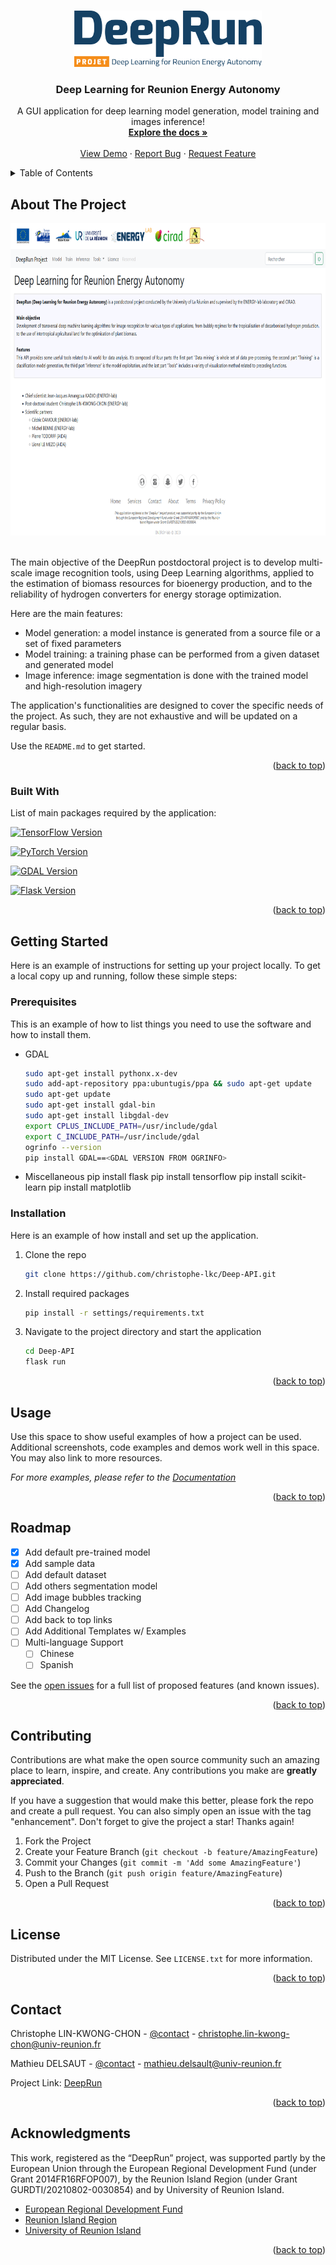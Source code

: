 <!-- Improved compatibility of back to top link: See: https://github.com/othneildrew/Best-README-Template/pull/73 -->
<a name="DeepRun application"></a>
<!--
*** Thanks for checking out the Best-README-Template. If you have a suggestion
*** that would make this better, please fork the repo and create a pull request
*** or simply open an issue with the tag "enhancement".
*** Don't forget to give the project a star!
*** Thanks again! Now go create something AMAZING! :D
-->



<!-- PROJECT SHIELDS -->
<!--
*** I'm using markdown "reference style" links for readability.
*** Reference links are enclosed in brackets [ ] instead of parentheses ( ).
*** See the bottom of this document for the declaration of the reference variables
*** for contributors-url, forks-url, etc. This is an optional, concise syntax you may use.
*** https://www.markdownguide.org/basic-syntax/#reference-style-links
-->

<!-- PROJECT LOGO -->
<br />
<div align="center">
  <a href="https://github.com/othneildrew/Best-README-Template">
    <img src="static/deeprun.png" alt="Logo" width="300" height="90">
  </a>

  <h3 align="center">Deep Learning for Reunion Energy Autonomy</h3>

  <p align="center">
    A GUI application for deep learning model generation, model training and images inference!
    <br />
    <a href="https://github.com/othneildrew/Best-README-Template"><strong>Explore the docs »</strong></a>
    <br />
    <br />
    <a href="https://github.com/othneildrew/Best-README-Template">View Demo</a>
    ·
    <a href="https://github.com/othneildrew/Best-README-Template/issues">Report Bug</a>
    ·
    <a href="https://github.com/othneildrew/Best-README-Template/issues">Request Feature</a>
  </p>
</div>



<!-- TABLE OF CONTENTS -->
<details>
  <summary>Table of Contents</summary>
  <ol>
    <li>
      <a href="#about-the-project">About The Project</a>
      <ul>
        <li><a href="#built-with">Built With</a></li>
      </ul>
    </li>
    <li>
      <a href="#getting-started">Getting Started</a>
      <ul>
        <li><a href="#prerequisites">Prerequisites</a></li>
        <li><a href="#installation">Installation</a></li>
      </ul>
    </li>
    <li><a href="#usage">Usage</a></li>
    <li><a href="#roadmap">Roadmap</a></li>
    <li><a href="#contributing">Contributing</a></li>
    <li><a href="#license">License</a></li>
    <li><a href="#contact">Contact</a></li>
    <li><a href="#acknowledgments">Acknowledgments</a></li>
  </ol>
</details>



<!-- ABOUT THE PROJECT -->
## About The Project

<div align="center">
  <img src="static/screenshot_index.png" alt="Logo" width="800" height="500">
</div>
<br>
  
The main objective of the DeepRun postdoctoral project is to develop multi-scale image recognition tools, using Deep Learning algorithms, applied to the estimation of biomass resources for bioenergy production, and to the reliability of hydrogen converters for energy storage optimization.

Here are the main features:
* Model generation: a model instance is generated from a source file or a set of fixed parameters 
* Model training: a training phase can be performed from a given dataset and generated model
* Image inference: image segmentation is done with the trained model and high-resolution imagery

The application's functionalities are designed to cover the specific needs of the project. As such, they are not exhaustive and will be updated on a regular basis.

Use the `README.md` to get started.

<p align="right">(<a href="#readme-top">back to top</a>)</p>



### Built With

List of main packages required by the application:

[![TensorFlow Version](https://img.shields.io/badge/TensorFlow-2.10.1-brightgreen.svg)](https://github.com/tensorflow/tensorflow/releases/tag/v2.10.1)

[![PyTorch Version](https://img.shields.io/badge/PyTorch-1.10.0-blue.svg)](https://github.com/pytorch/pytorch/releases/tag/v1.10.0)

[![GDAL Version](https://img.shields.io/badge/GDAL-3.4.3-orange.svg)](https://github.com/OSGeo/gdal/releases/tag/v3.4.3)

[![Flask Version](https://img.shields.io/badge/Flask-2.3.2-lightgrey.svg)](https://pypi.org/project/Flask/2.3.2/)



<p align="right">(<a href="#readme-top">back to top</a>)</p>



<!-- GETTING STARTED -->
## Getting Started

Here is an example of instructions for setting up your project locally. To get a local copy up and running, follow these simple steps:

### Prerequisites

This is an example of how to list things you need to use the software and how to install them.
* GDAL
  ```sh
  sudo apt-get install pythonx.x-dev
  sudo add-apt-repository ppa:ubuntugis/ppa && sudo apt-get update
  sudo apt-get update
  sudo apt-get install gdal-bin
  sudo apt-get install libgdal-dev
  export CPLUS_INCLUDE_PATH=/usr/include/gdal
  export C_INCLUDE_PATH=/usr/include/gdal
  ogrinfo --version
  pip install GDAL==<GDAL VERSION FROM OGRINFO>
  ```

* Miscellaneous
  pip install flask
  pip install tensorflow
  pip install scikit-learn
  pip install matplotlib


### Installation

Here is an example of how install and set up the application.

1. Clone the repo
   ```sh
   git clone https://github.com/christophe-lkc/Deep-API.git
   ```
2. Install required packages
   ```sh
   pip install -r settings/requirements.txt
   ```
3. Navigate to the project directory and start the application
   ```sh
   cd Deep-API
   flask run
   ```

<p align="right">(<a href="#readme-top">back to top</a>)</p>



<!-- USAGE EXAMPLES -->
## Usage

Use this space to show useful examples of how a project can be used. Additional screenshots, code examples and demos work well in this space. You may also link to more resources.

_For more examples, please refer to the [Documentation](https://example.com)_

<p align="right">(<a href="#readme-top">back to top</a>)</p>



<!-- ROADMAP -->
## Roadmap

- [x] Add default pre-trained model
- [x] Add sample data
- [ ] Add default dataset
- [ ] Add others segmentation model
- [ ] Add image bubbles tracking
- [ ] Add Changelog
- [ ] Add back to top links
- [ ] Add Additional Templates w/ Examples
- [ ] Multi-language Support
    - [ ] Chinese
    - [ ] Spanish

See the [open issues](https://github.com/christophe-lkc/Deep-API/issues) for a full list of proposed features (and known issues).

<p align="right">(<a href="#readme-top">back to top</a>)</p>



<!-- CONTRIBUTING -->
## Contributing

Contributions are what make the open source community such an amazing place to learn, inspire, and create. Any contributions you make are **greatly appreciated**.

If you have a suggestion that would make this better, please fork the repo and create a pull request. You can also simply open an issue with the tag "enhancement".
Don't forget to give the project a star! Thanks again!

1. Fork the Project
2. Create your Feature Branch (`git checkout -b feature/AmazingFeature`)
3. Commit your Changes (`git commit -m 'Add some AmazingFeature'`)
4. Push to the Branch (`git push origin feature/AmazingFeature`)
5. Open a Pull Request

<p align="right">(<a href="#readme-top">back to top</a>)</p>



<!-- LICENSE -->
## License

Distributed under the MIT License. See `LICENSE.txt` for more information.

<p align="right">(<a href="#readme-top">back to top</a>)</p>



<!-- CONTACT -->
## Contact

Christophe LIN-KWONG-CHON - [@contact](https://www.energylab.re/en/membres/) - christophe.lin-kwong-chon@univ-reunion.fr

Mathieu DELSAUT - [@contact](https://www.energylab.re/en/membres/) - mathieu.delsault@univ-reunion.fr

Project Link: [DeepRun](https://www.energylab.re/en/projets/projets-en-cours/deeprun/)

<p align="right">(<a href="#readme-top">back to top</a>)</p>



<!-- ACKNOWLEDGMENTS -->
## Acknowledgments

This work, registered as the “DeepRun” project, was supported partly by the European Union through the
European Regional Development Fund (under Grant 2014FR16RFOP007), by the Reunion Island Region (under Grant GURDTI/20210802-0030854) and by University of Reunion Island.


* [European Regional Development Fund](https://ec.europa.eu/regional_policy/funding/erdf_en)
* [Reunion Island Region](https://regionreunion.com/)
* [University of Reunion Island](https://www.univ-reunion.fr/)

<p align="right">(<a href="#readme-top">back to top</a>)</p>



<!-- MARKDOWN LINKS & IMAGES -->
<!-- https://www.markdownguide.org/basic-syntax/#reference-style-links -->
[contributors-shield]: https://img.shields.io/github/contributors/othneildrew/Best-README-Template.svg?style=for-the-badge
[contributors-url]: https://github.com/othneildrew/Best-README-Template/graphs/contributors
[forks-shield]: https://img.shields.io/github/forks/othneildrew/Best-README-Template.svg?style=for-the-badge
[forks-url]: https://github.com/othneildrew/Best-README-Template/network/members
[stars-shield]: https://img.shields.io/github/stars/othneildrew/Best-README-Template.svg?style=for-the-badge
[stars-url]: https://github.com/othneildrew/Best-README-Template/stargazers
[issues-shield]: https://img.shields.io/github/issues/othneildrew/Best-README-Template.svg?style=for-the-badge
[issues-url]: https://github.com/othneildrew/Best-README-Template/issues
[license-shield]: https://img.shields.io/github/license/othneildrew/Best-README-Template.svg?style=for-the-badge
[license-url]: https://github.com/othneildrew/Best-README-Template/blob/master/LICENSE.txt
[linkedin-shield]: https://img.shields.io/badge/-LinkedIn-black.svg?style=for-the-badge&logo=linkedin&colorB=555
[linkedin-url]: https://linkedin.com/in/othneildrew
[product-screenshot]: images/screenshot.png
[Next.js]: https://img.shields.io/badge/next.js-000000?style=for-the-badge&logo=nextdotjs&logoColor=white
[Next-url]: https://nextjs.org/
[React.js]: https://img.shields.io/badge/React-20232A?style=for-the-badge&logo=react&logoColor=61DAFB
[React-url]: https://reactjs.org/
[Vue.js]: https://img.shields.io/badge/Vue.js-35495E?style=for-the-badge&logo=vuedotjs&logoColor=4FC08D
[Vue-url]: https://vuejs.org/
[Angular.io]: https://img.shields.io/badge/Angular-DD0031?style=for-the-badge&logo=angular&logoColor=white
[Angular-url]: https://angular.io/
[Svelte.dev]: https://img.shields.io/badge/Svelte-4A4A55?style=for-the-badge&logo=svelte&logoColor=FF3E00
[Svelte-url]: https://svelte.dev/
[Laravel.com]: https://img.shields.io/badge/Laravel-FF2D20?style=for-the-badge&logo=laravel&logoColor=white
[Laravel-url]: https://laravel.com
[Bootstrap.com]: https://img.shields.io/badge/Bootstrap-563D7C?style=for-the-badge&logo=bootstrap&logoColor=white
[Bootstrap-url]: https://getbootstrap.com
[JQuery.com]: https://img.shields.io/badge/jQuery-0769AD?style=for-the-badge&logo=jquery&logoColor=white
[JQuery-url]: https://jquery.com 
